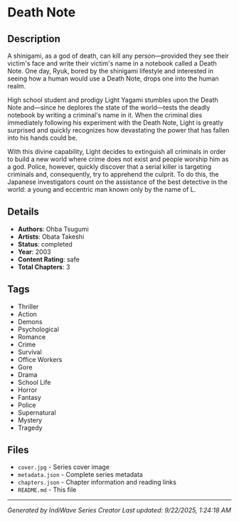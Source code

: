 # Death Note

## Description
A shinigami, as a god of death, can kill any person—provided they see their victim's face and write their victim's name in a notebook called a Death Note. One day, Ryuk, bored by the shinigami lifestyle and interested in seeing how a human would use a Death Note, drops one into the human realm.  
  
High school student and prodigy Light Yagami stumbles upon the Death Note and—since he deplores the state of the world—tests the deadly notebook by writing a criminal's name in it. When the criminal dies immediately following his experiment with the Death Note, Light is greatly surprised and quickly recognizes how devastating the power that has fallen into his hands could be.  
  
With this divine capability, Light decides to extinguish all criminals in order to build a new world where crime does not exist and people worship him as a god. Police, however, quickly discover that a serial killer is targeting criminals and, consequently, try to apprehend the culprit. To do this, the Japanese investigators count on the assistance of the best detective in the world: a young and eccentric man known only by the name of L.

## Details
- **Authors**: Ohba Tsugumi
- **Artists**: Obata Takeshi
- **Status**: completed
- **Year**: 2003
- **Content Rating**: safe
- **Total Chapters**: 3

## Tags
- Thriller
- Action
- Demons
- Psychological
- Romance
- Crime
- Survival
- Office Workers
- Gore
- Drama
- School Life
- Horror
- Fantasy
- Police
- Supernatural
- Mystery
- Tragedy

## Files
- `cover.jpg` - Series cover image
- `metadata.json` - Complete series metadata
- `chapters.json` - Chapter information and reading links
- `README.md` - This file

---
*Generated by IndiWave Series Creator*
*Last updated: 9/22/2025, 1:24:18 AM*
